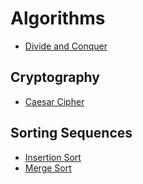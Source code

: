 # Algorithms

* [Divide and Conquer](./glossary/dq.md)

## Cryptography

* [Caesar Cipher](./crypto/caesar)

## Sorting Sequences

* [Insertion Sort](./sorting/insertion)
* [Merge Sort](./sorting/merge)